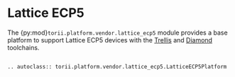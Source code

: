 # Lattice ECP5

The {py:mod}`torii.platform.vendor.lattice_ecp5` module provides a base platform to support Lattice ECP5 devices with the [Trellis] and [Diamond] toolchains.

```{eval-rst}

.. autoclass:: torii.platform.vendor.lattice_ecp5.LatticeECP5Platform

```

[Trellis]: https://github.com/YosysHQ/prjtrellis
[Diamond]: https://www.latticesemi.com/latticediamond

